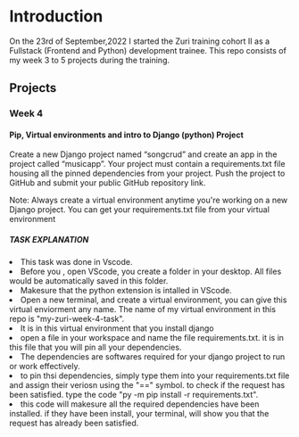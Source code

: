 # Introduction
On the 23rd of September,2022 I started the Zuri training cohort II as a Fullstack (Frontend and Python) development trainee. This repo consists of my week 3 to 5 projects during the training. 

## Projects

### Week 4

#### Pip, Virtual environments and intro to Django (python) Project 

Create a new Django project named “songcrud” and create an app in the project called “musicapp”. Your project must contain a requirements.txt file housing all the pinned dependencies from your project. Push the project to GitHub and submit your public GitHub repository link.

Note: Always create a virtual environment anytime you're working on a new Django project. You can get your requirements.txt file from your virtual environment 


##### TASK EXPLANATION
<li> This task was done in Vscode.</li>
<li> Before you , open VScode, you create a folder in your desktop. All files would be automatically saved in this folder.</li>
<li> Makesure that the python extension is intalled in VScode.</li>
<li> Open a new terminal, and create a virtual environment, you can give this virtual enviorment any name. The name of my virtual environment in this repo is "my-zuri-week-4-task".</li> 
<li> It is in this virtual environment that you install django</li>
<li> open a file in your workspace and name the file requirements.txt. it is in this file that you will pin all your dependencies.</li>
<li> The dependencies are softwares required for your django project to run or work effectively.</li>
<li> to pin thsi dependencies, simply type them into your requirements.txt file and assign their veriosn using the "==" symbol. to check if the request has been satisfied. type the code "py -m pip install -r requirements.txt".
<li> this code will makesure all the required dependencies have been installed. if they have been install, your terminal, will show you that the request has already been satisfied.</li>
